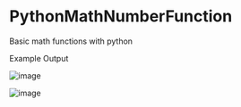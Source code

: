 # PythonMathNumberFunction
Basic math functions with python

Example Output

![image](https://user-images.githubusercontent.com/97081479/174227381-73551fa2-abde-4549-9855-01fada2eb937.png)


![image](https://user-images.githubusercontent.com/97081479/174227448-cb3843de-b5ae-497b-8d61-a8bac50dbd9f.png)

